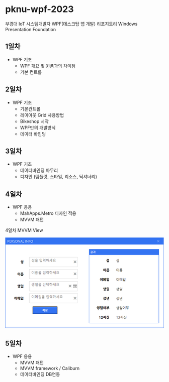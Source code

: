 # pknu-wpf-2023
부경대 IoT 시스템개발자 WPF(데스크탑 앱 개발) 리포지토리
Windows  Presentation Foundation

## 1일차
- WPF 기초
	- WPF 개요 및 윈폼과의 차이점
	- 기본 컨트롤
	
## 2일차
- WPF 기초
	- 기본컨트롤
	- 레이아웃 Grid 사용방법
	- Bikeshop 시작
	- WPF만의 개발방식
	- 데이터 바인딩
	
## 3일차
- WPF 기초
	- 데이터바인딩 마무리
	- 디자인 (템플릿, 스타일, 리소스, 딕셔너리)
	
## 4일차
- WPF 응용
	- MahApps.Metro 디자인 적용
	- MVVM 패턴
	
4일차 MVVM View

<img src="https://github.com/Tarel-Github/pknu-wpf-2023/blob/main/images/wpf01.png" Width="700"/>

## 5일차
- WPF 응용
	- MVVM 패턴
	- MVVM framework / Caliburn
	- 데이터바인딩 DB연동
	
